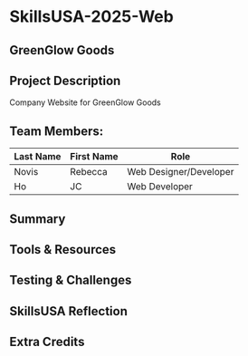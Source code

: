 # SkillsUSA-2025-Web

## GreenGlow Goods

## Project Description

Company Website for GreenGlow Goods

## Team Members:

| Last Name   | First Name | Role                     |
| ----------- | ---------- | -------------------------|
| Novis       | Rebecca    | Web Designer/Developer   |
| Ho          | JC         | Web Developer            |

## Summary

## Tools & Resources

## Testing & Challenges

## SkillsUSA Reflection

## Extra Credits

